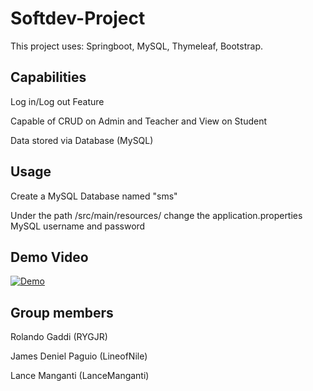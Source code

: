 # Softdev-Project

This project uses: Springboot, MySQL, Thymeleaf, Bootstrap.

## Capabilities
Log in/Log out Feature

Capable of CRUD on Admin and Teacher and View on Student

Data stored via Database (MySQL)

## Usage
Create a MySQL Database named "sms"

Under the path /src/main/resources/ change the application.properties MySQL username and password

## Demo Video
[![Demo](https://img.youtube.com/vi/Andvy5exwcs/0.jpg)](https://www.youtube.com/watch?v=Andvy5exwcs)

## Group members
Rolando Gaddi (RYGJR)

James Deniel Paguio (LineofNile)

Lance Manganti (LanceManganti)
